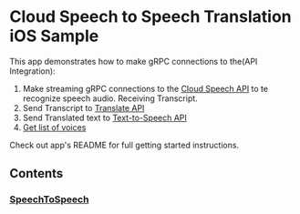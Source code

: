 # Cloud Speech to Speech Translation iOS Sample

This app demonstrates how to make gRPC connections to the(API Integration):
1. Make streaming gRPC connections to the [Cloud Speech API](https://cloud.google.com/speech/) to te recognize speech audio. Receiving Transcript.
2. Send Transcript to [Translate API](https://cloud.google.com/translate/)
3. Send Translated text to [Text-to-Speech API](https://cloud.google.com/text-to-speech/)
4. [Get list of voices](https://cloud.google.com/text-to-speech/docs/list-voices)

Check out app's README for full getting started instructions.


## Contents

### [SpeechToSpeech](SpeechToSpeech)
